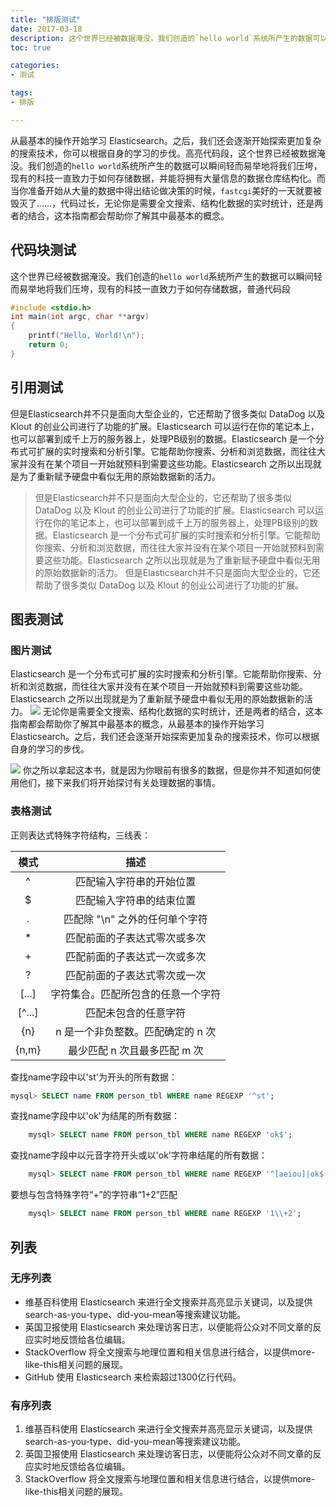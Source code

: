 ```yaml
---
title: "排版测试"
date: 2017-03-18
description: 这个世界已经被数据淹没。我们创造的`hello world`系统所产生的数据可以瞬间轻而易举地将我们压垮，现有的科技一直致力于如何存储数据。
toc: true

categories:
- 测试

tags:
- 排版

---
```


从最基本的操作开始学习 Elasticsearch。之后，我们还会逐渐开始探索更加复杂的搜索技术，你可以根据自身的学习的步伐。高亮代码段，这个世界已经被数据淹没。我们创造的`hello world`系统所产生的数据可以瞬间轻而易举地将我们压垮，现有的科技一直致力于如何存储数据，并能将拥有大量信息的数据仓库结构化。而当你准备开始从大量的数据中得出结论做决策的时候，`fastcgi`美好的一天就要被毁灭了……，代码过长，无论你是需要全文搜索、结构化数据的实时统计，还是两者的结合，这本指南都会帮助你了解其中最基本的概念。

## 代码块测试

这个世界已经被数据淹没。我们创造的`hello world`系统所产生的数据可以瞬间轻而易举地将我们压垮，现有的科技一直致力于如何存储数据，普通代码段

```cpp
#include <stdio.h>
int main(int argc, char **argv)
{
    printf("Hello, World!\n");
    return 0;
}	
```

## 引用测试

但是Elasticsearch并不只是面向大型企业的，它还帮助了很多类似 DataDog 以及 Klout 的创业公司进行了功能的扩展。Elasticsearch 可以运行在你的笔记本上，也可以部署到成千上万的服务器上，处理PB级别的数据。Elasticsearch 是一个分布式可扩展的实时搜索和分析引擎。它能帮助你搜索、分析和浏览数据，而往往大家并没有在某个项目一开始就预料到需要这些功能。Elasticsearch 之所以出现就是为了重新赋予硬盘中看似无用的原始数据新的活力。
> 但是Elasticsearch并不只是面向大型企业的，它还帮助了很多类似 DataDog 以及 Klout 的创业公司进行了功能的扩展。Elasticsearch 可以运行在你的笔记本上，也可以部署到成千上万的服务器上，处理PB级别的数据。Elasticsearch 是一个分布式可扩展的实时搜索和分析引擎。它能帮助你搜索、分析和浏览数据，而往往大家并没有在某个项目一开始就预料到需要这些功能。Elasticsearch 之所以出现就是为了重新赋予硬盘中看似无用的原始数据新的活力。
> 但是Elasticsearch并不只是面向大型企业的，它还帮助了很多类似 DataDog 以及 Klout 的创业公司进行了功能的扩展。

## 图表测试

### 图片测试

Elasticsearch 是一个分布式可扩展的实时搜索和分析引擎。它能帮助你搜索、分析和浏览数据，而往往大家并没有在某个项目一开始就预料到需要这些功能。Elasticsearch 之所以出现就是为了重新赋予硬盘中看似无用的原始数据新的活力。
![](https://lninl.github.io/image/home_head.jpg)
无论你是需要全文搜索、结构化数据的实时统计，还是两者的结合，这本指南都会帮助你了解其中最基本的概念，从最基本的操作开始学习 Elasticsearch。之后，我们还会逐渐开始探索更加复杂的搜索技术，你可以根据自身的学习的步伐。

![](https://lninl.github.io/image/home_car.jpg)
你之所以拿起这本书，就是因为你眼前有很多的数据，但是你并不知道如何使用他们，接下来我们将开始探讨有关处理数据的事情。
	
### 表格测试

正则表达式特殊字符结构，三线表：

| 模式        | 描述           |
|:----------:| :-------------:|
| ^          | 匹配输入字符串的开始位置 |
| $          | 匹配输入字符串的结束位置 |
| .          | 匹配除 "\n" 之外的任何单个字符|
| *          | 匹配前面的子表达式零次或多次|
| +          | 匹配前面的子表达式一次或多次|
| ?          | 匹配前面的子表达式零次或一次|
| [...]      | 字符集合。匹配所包含的任意一个字符|
| [^...]     | 匹配未包含的任意字符|
| {n}        | n 是一个非负整数。匹配确定的 n 次|
| {n,m}      | 最少匹配 n 次且最多匹配 m 次|
	
查找name字段中以'st'为开头的所有数据：

```SQL
mysql> SELECT name FROM person_tbl WHERE name REGEXP '^st';
```

查找name字段中以'ok'为结尾的所有数据：

```SQL
	mysql> SELECT name FROM person_tbl WHERE name REGEXP 'ok$';
```

查找name字段中以元音字符开头或以'ok'字符串结尾的所有数据：

```SQL
	mysql> SELECT name FROM person_tbl WHERE name REGEXP '^[aeiou]|ok$';
```
	
要想与包含特殊字符“+”的字符串“1+2”匹配
	
```SQL	
	mysql> SELECT name FROM person_tbl WHERE name REGEXP '1\\+2';
```

## 列表

### 无序列表

* 维基百科使用 Elasticsearch 来进行全文搜索并高亮显示关键词，以及提供search-as-you-type、did-you-mean等搜索建议功能。
* 英国卫报使用 Elasticsearch 来处理访客日志，以便能将公众对不同文章的反应实时地反馈给各位编辑。
* StackOverflow 将全文搜索与地理位置和相关信息进行结合，以提供more-like-this相关问题的展现。
* GitHub 使用 Elasticsearch 来检索超过1300亿行代码。

### 有序列表
	
1. 维基百科使用 Elasticsearch 来进行全文搜索并高亮显示关键词，以及提供search-as-you-type、did-you-mean等搜索建议功能。
2. 英国卫报使用 Elasticsearch 来处理访客日志，以便能将公众对不同文章的反应实时地反馈给各位编辑。
3. StackOverflow 将全文搜索与地理位置和相关信息进行结合，以提供more-like-this相关问题的展现。


